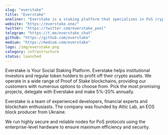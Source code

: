 ```yaml
---
slug: "everstake"
title: "Everstake"
oneliner: "Everstake is a staking platform that specializes in PoS cryptocurrencies."
website: "https://everstake.one/"
twitter: "https://twitter.com/everstake_pool"
telegram: "https://t.me/everstake_chat"
github: "https://github.com/everstake"
medium: "https://medium.com/everstake"
logo: /img/everstake.png
category: infrastructure
status: launched
---
```


Everstake is Your Social Staking Platform. Everstake helps institutional investors and regular token holders to profit off their crypto assets. We operate in a wide range of Proof of Stake blockchains, providing our customers with numerous options to choose from. Pick the most promising projects, delegate with Everstake and make 5%-20% annually.

Everstake is a team of experienced developers, financial experts and blockchain enthusiasts. The company was founded by Attic Lab, an EOS block producer from Ukraine.

We run highly secure and reliable nodes for PoS protocols using the enterprise-level hardware to ensure maximum efficiency and security.
